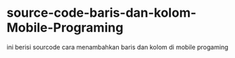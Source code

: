 # source-code-baris-dan-kolom-Mobile-Programing
ini berisi sourcode cara menambahkan baris dan kolom di mobile progaming
